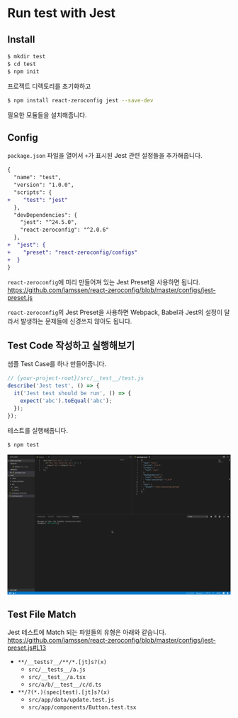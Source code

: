 # Run test with Jest

## Install

```sh
$ mkdir test
$ cd test
$ npm init
```

프로젝트 디렉토리를 초기화하고

```sh
$ npm install react-zeroconfig jest --save-dev 
```

필요한 모듈들을 설치해줍니다.

## Config

`package.json` 파일을 열어서 `+`가 표시된 Jest 관련 설정들을 추가해줍니다.

```diff
{
  "name": "test",
  "version": "1.0.0",
  "scripts": {
+    "test": "jest"
  },
  "devDependencies": {
    "jest": "^24.5.0",
    "react-zeroconfig": "^2.0.6"
  },
+  "jest": {
+    "preset": "react-zeroconfig/configs"
+  }
}
```

`react-zeroconfig`에 미리 만들어져 있는 Jest Preset을 사용하면 됩니다. <https://github.com/iamssen/react-zeroconfig/blob/master/configs/jest-preset.js> 

`react-zeroconfig`의 Jest Preset을 사용하면 Webpack, Babel과 Jest의 설정이 달라서 발생하는 문제들에 신경쓰지 않아도 됩니다. 

## Test Code 작성하고 실행해보기

샘플 Test Case를 하나 만들어줍니다.

```js
// {your-project-root}/src/__test__/test.js
describe('Jest test', () => {
  it('Jest test should be run', () => {
    expect('abc').toEqual('abc');
  });
});
```

테스트를 실행해줍니다.

```sh
$ npm test
```

![test](images/test.gif)

## Test File Match

Jest 테스트에 Match 되는 파일들의 유형은 아래와 같습니다. <https://github.com/iamssen/react-zeroconfig/blob/master/configs/jest-preset.js#L13>

- `**/__tests?__/**/*.[jt]s?(x)`
    - `src/__tests__/a.js` 
    - `src/__test__/a.tsx`
    - `src/a/b/__test__/c/d.ts`
- `**/?(*.)(spec|test).[jt]s?(x)`
    - `src/app/data/update.test.js` 
    - `src/app/components/Button.test.tsx`